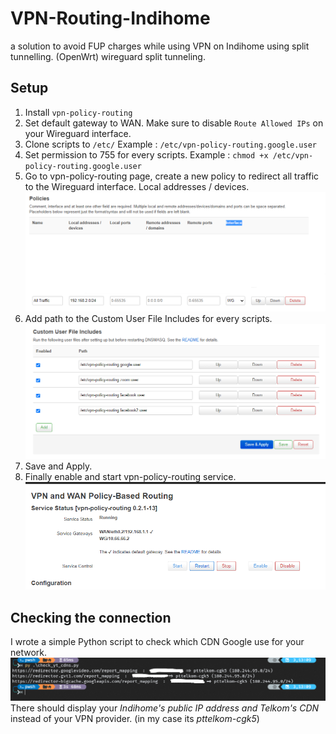 # VPN-Routing-Indihome
a solution to avoid FUP charges while using VPN on Indihome using split tunnelling. (OpenWrt)
wireguard split tunneling.

## Setup
1. Install `vpn-policy-routing`
2. Set default gateway to WAN.
Make sure to disable `Route Allowed IPs` on your Wireguard interface.
3. Clone scripts to `/etc/`
Example : `/etc/vpn-policy-routing.google.user`
4. Set permission to 755 for every scripts.
Example : `chmod +x /etc/vpn-policy-routing.google.user`
5. Go to vpn-policy-routing page, create a new policy to redirect all traffic to the Wireguard interface.
Local addresses / devices.
![policies](https://github.com/rdhwan/vpn-routing-indihome/raw/main/img/policies.png)
6.  Add path to the Custom User File Includes for every scripts.
![enter image description here](https://github.com/rdhwan/vpn-routing-indihome/raw/main/img/custom_userfile.png)
7. Save and Apply.
8. Finally enable and start vpn-policy-routing service.
![enter image description here](https://github.com/rdhwan/vpn-routing-indihome/raw/main/img/enable.png)

## Checking the connection
I wrote a simple Python script to check which CDN Google use for your network.
![enter image description here](https://github.com/rdhwan/vpn-routing-indihome/raw/main/img/result.png)
There should display your *Indihome's public IP address and Telkom's CDN* instead of your VPN provider. (in my case its *pttelkom-cgk5*)
